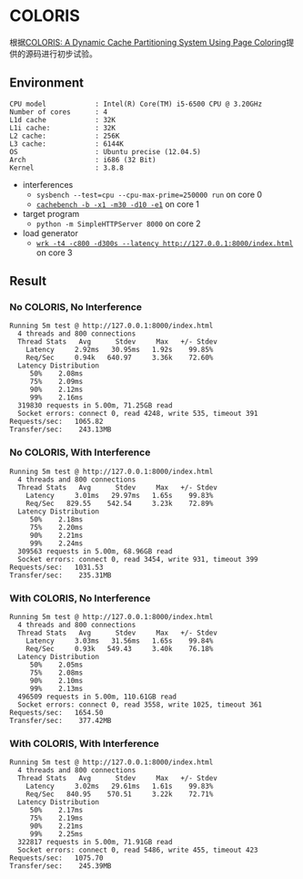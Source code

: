 # COLORIS

根据[COLORIS: A Dynamic Cache Partitioning System Using Page Coloring](http://cs-people.bu.edu/yingy/docs/coloris.pdf)提供的源码进行初步试验。

## Environment

```
CPU model            : Intel(R) Core(TM) i5-6500 CPU @ 3.20GHz
Number of cores      : 4
L1d cache            : 32K
L1i cache:           : 32K
L2 cache:            : 256K
L3 cache:            : 6144K
OS                   : Ubuntu precise (12.04.5)
Arch                 : i686 (32 Bit)
Kernel               : 3.8.8
```

* interferences
	- `sysbench --test=cpu --cpu-max-prime=250000 run` on core 0
	- [`cachebench -b -x1 -m30 -d10 -e1`](http://icl.cs.utk.edu/llcbench/index.htm) on core 1
* target program
	- `python -m SimpleHTTPServer 8000` on core 2
* load generator
	- [`wrk -t4 -c800 -d300s --latency http://127.0.0.1:8000/index.html`](https://github.com/wg/wrk) on core 3

## Result

### No COLORIS, No Interference

```
Running 5m test @ http://127.0.0.1:8000/index.html
  4 threads and 800 connections
  Thread Stats   Avg      Stdev     Max   +/- Stdev
    Latency     2.92ms   30.95ms   1.92s    99.85%
    Req/Sec     0.94k   640.97     3.36k    72.60%
  Latency Distribution
     50%    2.08ms
     75%    2.09ms
     90%    2.12ms
     99%    2.16ms
  319830 requests in 5.00m, 71.25GB read
  Socket errors: connect 0, read 4248, write 535, timeout 391
Requests/sec:   1065.82
Transfer/sec:    243.13MB
```

### No COLORIS, With Interference

```
Running 5m test @ http://127.0.0.1:8000/index.html
  4 threads and 800 connections
  Thread Stats   Avg      Stdev     Max   +/- Stdev
    Latency     3.01ms   29.97ms   1.65s    99.83%
    Req/Sec   829.55    542.54     3.23k    72.89%
  Latency Distribution
     50%    2.18ms
     75%    2.20ms
     90%    2.21ms
     99%    2.24ms
  309563 requests in 5.00m, 68.96GB read
  Socket errors: connect 0, read 3454, write 931, timeout 399
Requests/sec:   1031.53
Transfer/sec:    235.31MB
```

### With COLORIS, No Interference

```
Running 5m test @ http://127.0.0.1:8000/index.html
  4 threads and 800 connections
  Thread Stats   Avg      Stdev     Max   +/- Stdev
    Latency     3.03ms   31.56ms   1.65s    99.84%
    Req/Sec     0.93k   549.43     3.40k    76.18%
  Latency Distribution
     50%    2.05ms
     75%    2.08ms
     90%    2.10ms
     99%    2.13ms
  496509 requests in 5.00m, 110.61GB read
  Socket errors: connect 0, read 3558, write 1025, timeout 361
Requests/sec:   1654.50
Transfer/sec:    377.42MB
```

### With COLORIS, With Interference

```
Running 5m test @ http://127.0.0.1:8000/index.html
  4 threads and 800 connections
  Thread Stats   Avg      Stdev     Max   +/- Stdev
    Latency     3.02ms   29.61ms   1.61s    99.83%
    Req/Sec   840.95    570.51     3.22k    72.71%
  Latency Distribution
     50%    2.17ms
     75%    2.19ms
     90%    2.21ms
     99%    2.25ms
  322817 requests in 5.00m, 71.91GB read
  Socket errors: connect 0, read 5486, write 455, timeout 423
Requests/sec:   1075.70
Transfer/sec:    245.39MB
```
